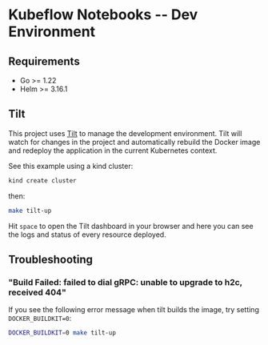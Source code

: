 # Kubeflow Notebooks -- Dev Environment

## Requirements

- Go >= 1.22
- Helm >= 3.16.1

## Tilt

This project uses [Tilt](https://tilt.dev/) to manage the development environment. Tilt will watch for changes in the project and automatically rebuild the Docker image and redeploy the application in the current Kubernetes context.

See this example using a kind cluster:

```bash
kind create cluster
```

then:

```bash
make tilt-up
```

Hit `space` to open the Tilt dashboard in your browser and here you can see the logs and status of every resource deployed.


## Troubleshooting

### "Build Failed: failed to dial gRPC: unable to upgrade to h2c, received 404"

If you see the following error message when tilt builds the image, try setting `DOCKER_BUILDKIT=0`:

```bash
DOCKER_BUILDKIT=0 make tilt-up
```

